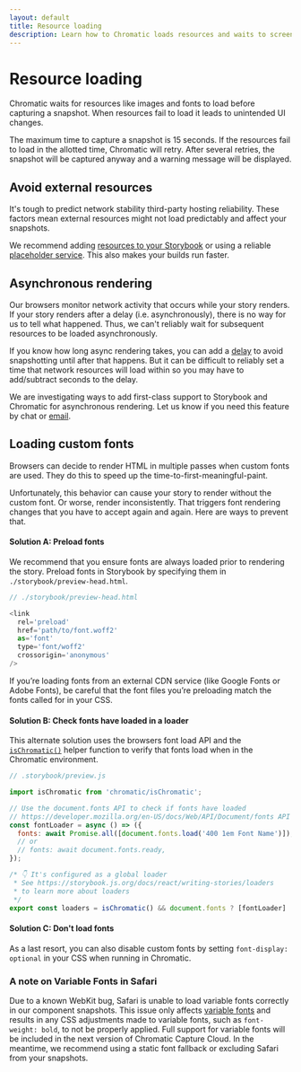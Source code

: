 ```yaml
---
layout: default
title: Resource loading
description: Learn how to Chromatic loads resources and waits to screenshot.
---
```


# Resource loading

Chromatic waits for resources like images and fonts to load before capturing a snapshot. When resources fail to load it leads to unintended UI changes.

The maximum time to capture a snapshot is 15 seconds. If the resources fail to load in the allotted time, Chromatic will retry. After several retries, the snapshot will be captured anyway and a warning message will be displayed.

## Avoid external resources

It's tough to predict network stability third-party hosting reliability. These factors mean external resources might not load predictably and affect your snapshots.

We recommend adding [resources to your Storybook](https://storybook.js.org/configurations/serving-static-files/) or using a reliable [placeholder service](https://placeholder.com/). This also makes your builds run faster.

## Asynchronous rendering

Our browsers monitor network activity that occurs while your story renders. If your story renders after a delay (i.e. asynchronously), there is no way for us to tell what happened. Thus, we can't reliably wait for subsequent resources to be loaded asynchronously.

If you know how long async rendering takes, you can add a [delay](delay) to avoid snapshotting until after that happens. But it can be difficult to reliably set a time that network resources will load within so you may have to add/subtract seconds to the delay.

We are investigating ways to add first-class support to Storybook and Chromatic for asynchronous rendering. Let us know if you need this feature by chat or [email](mailto:support@chromatic.com?Subject=Asynchronous%20Rendering).

## Loading custom fonts

Browsers can decide to render HTML in multiple passes when custom fonts are used. They do this to speed up the time-to-first-meaningful-paint.

Unfortunately, this behavior can cause your story to render without the custom font. Or worse, render inconsistently. That triggers font rendering changes that you have to accept again and again. Here are ways to prevent that.

#### Solution A: Preload fonts

We recommend that you ensure fonts are always loaded prior to rendering the story. Preload fonts in Storybook by specifying them in `./storybook/preview-head.html`.

```js
// ./storybook/preview-head.html

<link
  rel='preload'
  href='path/to/font.woff2'
  as='font'
  type='font/woff2'
  crossorigin='anonymous'
/>
```

<div class="aside">
If you’re loading fonts from an external CDN service (like Google Fonts or Adobe Fonts), be careful that the font files you’re preloading match the fonts called for in your CSS.
</div>

#### Solution B: Check fonts have loaded in a loader

This alternate solution uses the browsers font load API and the [`isChromatic()`](ischromatic) helper function to verify that fonts load when in the Chromatic environment.

```js
// .storybook/preview.js

import isChromatic from 'chromatic/isChromatic';

// Use the document.fonts API to check if fonts have loaded
// https://developer.mozilla.org/en-US/docs/Web/API/Document/fonts API to
const fontLoader = async () => ({
  fonts: await Promise.all([document.fonts.load('400 1em Font Name')]),
  // or
  // fonts: await document.fonts.ready,
});

/* 👇 It's configured as a global loader
 * See https://storybook.js.org/docs/react/writing-stories/loaders
 * to learn more about loaders
 */
export const loaders = isChromatic() && document.fonts ? [fontLoader] : [];
```

#### Solution C: Don't load fonts

As a last resort, you can also disable custom fonts by setting `font-display: optional` in your CSS when running in Chromatic.

### A note on Variable Fonts in Safari

Due to a known WebKit bug, Safari is unable to load variable fonts correctly in our component snapshots. This issue only affects [variable fonts](https://developer.mozilla.org/en-US/docs/Web/CSS/CSS_fonts/Variable_fonts_guide) and results in any CSS adjustments made to variable fonts, such as `font-weight: bold`, to not be properly applied. Full support for variable fonts will be included in the next version of Chromatic Capture Cloud. In the meantime, we recommend using a static font fallback or excluding Safari from your snapshots.
